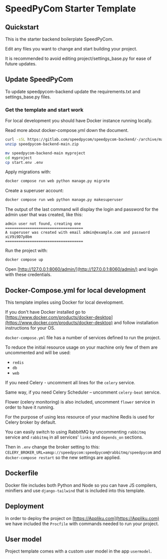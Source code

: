 # SpeedPyCom Starter Template

## Quickstart

This is the starter backend boilerplate SpeedPyCom.

Edit any files you want to change and start building your project.

It is recommended to avoid editing project/settings_base.py for ease of future updates.

## Update SpeedPyCom
To update speedpycom-backend update the requirements.txt and settings_base.py files.

### Get the template and start work

For local development you should have Docker instance running locally.

Read more about docker-compose.yml down the document.

```bash
curl -sSL https://gitlab.com/speedpycom/speedpycom-backend/-/archive/main/speedpycom-backend-main.zip > speedpycom-backend-main.zip
unzip speedpycom-backend-main.zip

mv speedpycom-backend-main myproject
cd myproject
cp start.env .env
```


Apply migrations with:

```bash
docker compose run web python manage.py migrate
```

Create a superuser account:

```bash
docker compose run web python manage.py makesuperuser
```

The output of the last command will display the login and password for the admin user that was created, like this:

```
admin user not found, creating one
===================================
A superuser was created with email admin@example.com and password xLV9i9D7p8bm
===================================
```

Run the project with:

```bash
docker compose up
```


Open [http://127.0.0.1:8060/admin/](http://127.0.0.1:8060/admin/) and login with these credentials.

## Docker-Compose.yml for local development

This template implies using Docker for local development.

If you don't have Docker installed go
to [https://www.docker.com/products/docker-desktop](https://www.docker.com/products/docker-desktop) and follow
installation instructions for your OS.

`docker-compose.yml` file has a number of services defined to run the project.

To reduce the initial resource usage on your machine only few of them are uncommented and will be used:

- `redis`
- `db`
- `web`

If you need Celery - uncomment all lines for the `celery` service.

Same way, if you need Celery Scheduler – uncomment `celery-beat` service.

Flower (celery monitoring) is also included, uncomment `flower` service in order to have it running.

For the purpose of using less resource of your machine Redis is used for Celery broker by default.

You can easily switch to using RabbitMQ by uncommenting `rabbitmq` service and `rabbitmq` in all services' `links`
and `depends_on` sections.

Then in `.env` change the broker setting to this: `CELERY_BROKER_URL=amqp://speedpycom:speedpycom@rabbitmq/speedpycom` and `docker-compose restart` so the new settings are
applied.

## Dockerfile

Docker file includes both Python and Node so you can have JS compilers, minifiers and use `django-tailwind` that is included into this template.


## Deployment

In order to deploy the project on [https://Appliku.com](https://Appliku.com) we have included the `Procfile` with commands needed to run your project.


## User model

Project template comes with a custom user model in the app `usermodel`.
